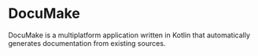 # DocuMake

DocuMake is a multiplatform application written in Kotlin that automatically generates documentation from existing sources.
